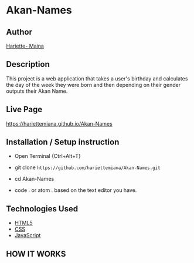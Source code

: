 # Akan-Names

## Author

[Hariette- Maina](https://github.com/Hariette-maina)

## Description

This project is a web application that takes a user's birthday and calculates the day of the week they were born and then depending on their gender outputs their Akan Name. 

## Live Page 
https://hariettemiana.github.io/Akan-Names 


## Installation / Setup instruction
* Open Terminal {Ctrl+Alt+T}

* git clone ```https://github.com/hariettemiana/Akan-Names.git```

* cd Akan-Names

* code . or atom . based on the text editor you have.

## Technologies Used

* [HTML5](https://github.com/topics/html5)
* [CSS](https://github.com/topics/css3)
* [JavaScript](https://github.com/topics/javascript)
## HOW IT WORKS
